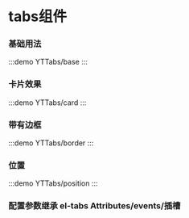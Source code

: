 # tabs组件

### 基础用法

:::demo
YTTabs/base
:::

### 卡片效果

:::demo
YTTabs/card
:::


### 带有边框

:::demo
YTTabs/border
:::

### 位置

:::demo
YTTabs/position
:::


### 配置参数继承 el-tabs Attributes/events/插槽


